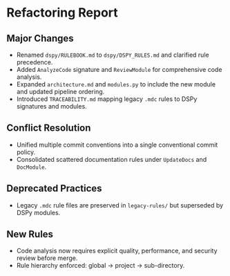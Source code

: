 # Refactoring Report

## Major Changes
- Renamed `dspy/RULEBOOK.md` to `dspy/DSPY_RULES.md` and clarified rule precedence.
- Added `AnalyzeCode` signature and `ReviewModule` for comprehensive code analysis.
- Expanded `architecture.md` and `modules.py` to include the new module and updated pipeline ordering.
- Introduced `TRACEABILITY.md` mapping legacy `.mdc` rules to DSPy signatures and modules.

## Conflict Resolution
- Unified multiple commit conventions into a single conventional commit policy.
- Consolidated scattered documentation rules under `UpdateDocs` and `DocModule`.

## Deprecated Practices
- Legacy `.mdc` rule files are preserved in `legacy-rules/` but superseded by DSPy modules.

## New Rules
- Code analysis now requires explicit quality, performance, and security review before merge.
- Rule hierarchy enforced: global → project → sub-directory.
